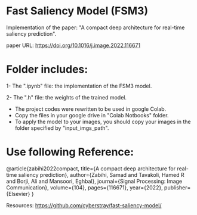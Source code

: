 # Fast Saliency Model (FSM3)

Implementation of  the paper: "A compact deep architecture for real-time saliency prediction".

paper URL: https://doi.org/10.1016/j.image.2022.116671

# Folder includes:
1- The ".ipynb" file: the implementation of the FSM3 model.

2- The ".h" file: the weights of the trained model.


- The project codes were rewritten to be used in google Colab.
- Copy the files in your google drive in "Colab Notbooks" folder. 
- To apply the model to your images, you should copy your images in the folder specified by "input_imgs_path".


# Use following Reference: 

@article{zabihi2022compact,
  title={A compact deep architecture for real-time saliency prediction},
  author={Zabihi, Samad and Tavakoli, Hamed R and Borji, Ali and Mansoori, Eghbal},
  journal={Signal Processing: Image Communication},
  volume={104},
  pages={116671},
  year={2022},
  publisher={Elsevier}
}

Resources: https://github.com/cyberstray/fast-saliency-model/
